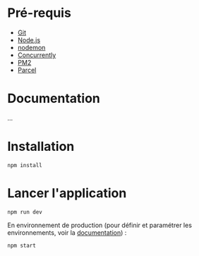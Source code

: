 # Pré-requis

* [Git](https://git-scm.com/download/win)
* [Node.js](https://nodejs.org/en/)
* [nodemon](https://www.npmjs.com/package/nodemon)
* [Concurrently](https://www.npmjs.com/package/concurrently)
* [PM2](https://www.npmjs.com/package/pm2)
* [Parcel](https://www.npmjs.com/package/parcel-bundler)

# Documentation

...

# Installation

```
npm install
```

# Lancer l'application

```
npm run dev
```

En environnement de production (pour définir et paramétrer les environnements, voir la [documentation](http://srv-gitlab.audiar.net/rfroger/obs-prototype/-/tree/master/doc/config.md)) :

```
npm start
```
